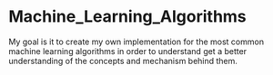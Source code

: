 # Machine_Learning_Algorithms
My goal is it to create my own implementation for the most common machine learning algorithms in order to understand get a better understanding of the concepts and mechanism behind them. 
